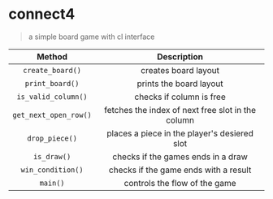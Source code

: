 # connect4
> a simple board game with cl interface

| Method                | Description                                       |
|:---------------------:|:-------------------------------------------------:|
| `create_board()`      | creates board layout                              |
| `print_board()`       | prints the board layout                           |
| `is_valid_column()`   | checks if column is free                          |
| `get_next_open_row()` | fetches the index of next free slot in the column |
| `drop_piece()`        | places a piece in the player's desiered slot      |
| `is_draw()`           | checks if the games ends in a draw                |
| `win_condition()`     | checks if the game ends with a result             |
| `main()`              | controls the flow of the game                     |

